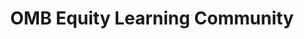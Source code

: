 ---
title: "OMB Equity Learning Community"
description: "Provides a community of equity leaders that meet weekly to ask questions and share knowledge on implementing the new executive order. This community is for government-only. "
url-link: "https://d2d.gsa.gov/report/government-wide-procurement-equity-tool"
type: "HTML"
gov-only: "true"
is-external: "true"
publication-date: "January 01, 2020"
reading-time: "5"
resource-type: "Guidance"
filter: "small-business"
audience: "contracts-acquisitions"
branded-offerings: "small-business-support"
---